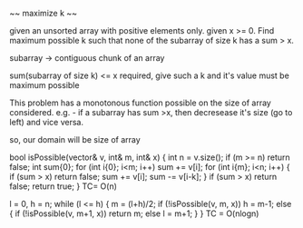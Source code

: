 ~~ maximize k ~~

given an unsorted array with positive elements only.
given x >= 0.
Find maximum possible k such that none of the subarray of size k has a sum > x.

subarray -> contiguous chunk of an array

sum(subarray of size k) <= x        required, give such a k and it's value must be maximum possible


This problem has a monotonous function possible on the size of array considered.
e.g. - if a subarray has sum >x, then decresease it's size (go to left)
and vice versa.

so, our domain will be size of array

bool isPossible(vector<int>& v, int& m, int& x) {
    int n = v.size();
    if (m >= n) return false;
    int sum{0};
    for (int i{0}; i<m; i++) sum += v[i];
    for (int i{m}; i<n; i++) {
        if (sum > x) return false;
        sum += v[i];
        sum -= v[i-k];
    }
    if (sum > x) return false;
    return true;
}
TC= O(n)

l = 0, h = n;
while (l <= h) {
    m = (l+h)/2;
    if (!isPossible(v, m, x)) h = m-1;
    else {
        if (!isPossible(v, m+1, x)) return m;
        else l = m+1;
    }
}
TC = O(nlogn)